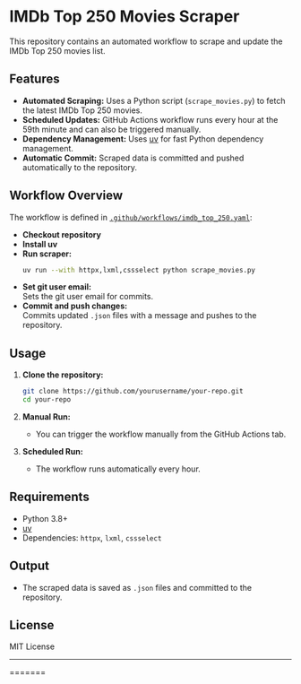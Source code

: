 
# IMDb Top 250 Movies Scraper

This repository contains an automated workflow to scrape and update the IMDb Top 250 movies list.

## Features

- **Automated Scraping:** Uses a Python script (`scrape_movies.py`) to fetch the latest IMDb Top 250 movies.
- **Scheduled Updates:** GitHub Actions workflow runs every hour at the 59th minute and can also be triggered manually.
- **Dependency Management:** Uses [uv](https://github.com/astral-sh/uv) for fast Python dependency management.
- **Automatic Commit:** Scraped data is committed and pushed automatically to the repository.

## Workflow Overview

The workflow is defined in [`.github/workflows/imdb_top_250.yaml`](./.github/workflows/imdb_top_250.yaml):

- **Checkout repository**
- **Install uv**
- **Run scraper:**  
  ```sh
  uv run --with httpx,lxml,cssselect python scrape_movies.py
  ```
- **Set git user email:**  
  Sets the git user email for commits.
- **Commit and push changes:**  
  Commits updated `.json` files with a message and pushes to the repository.

## Usage

1. **Clone the repository:**
    ```sh
    git clone https://github.com/yourusername/your-repo.git
    cd your-repo
    ```

2. **Manual Run:**
    - You can trigger the workflow manually from the GitHub Actions tab.

3. **Scheduled Run:**
    - The workflow runs automatically every hour.

## Requirements

- Python 3.8+
- [uv](https://github.com/astral-sh/uv)
- Dependencies: `httpx`, `lxml`, `cssselect`

## Output

- The scraped data is saved as `.json` files and committed to the repository.

## License

MIT License

---
=======

